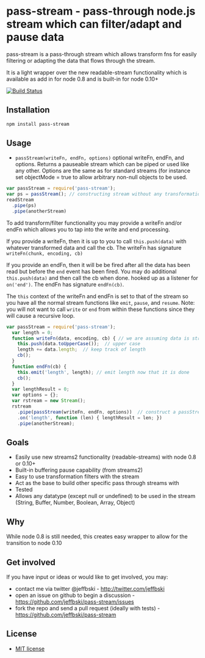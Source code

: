 # pass-stream - pass-through node.js stream which can filter/adapt and pause data

pass-stream is a pass-through stream which allows transform fns for easily filtering or adapting the data that flows through the stream.

It is a light wrapper over the new readable-stream functionality which is available as add in for node 0.8 and is built-in for node 0.10+

[![Build Status](https://secure.travis-ci.org/jeffbski/pass-stream.png?branch=master)](http://travis-ci.org/jeffbski/pass-stream)

## Installation

```bash
npm install pass-stream
```

## Usage

 - `passStream(writeFn, endFn, options)` optional writeFn, endFn, and options. Returns a pauseable stream which can be piped or used like any other. Options are the same as for standard streams (for instance set objectMode = true to allow arbitrary non-null objects to be used.


```javascript
var passStream = require('pass-stream');
var ps = passStream(); // constructing stream without any transformations
readStream
  .pipe(ps)
  .pipe(anotherStream)
```

To add transform/filter functionality you may provide a writeFn and/or endFn which allows you to tap into the write and end processing.

If you provide a writeFn, then it is up to you to call `this.push(data)` with whatever transformed data and call the cb. The writeFn has signature `writeFn(chunk, encoding, cb)`

If you provide an endFn, then it will be be fired after all the data has been read but before the `end` event has been fired. You may do additional `this.push(data)` and then call the cb when done. hooked up as a listener for `on('end')`. The endFn has signature `endFn(cb)`.

The `this` context of the writeFn and endFn is set to that of the stream so you have all the normal stream functions like `emit`, `pause`, and `resume`. Note: you will not want to call `write` or `end` from within these functions since they will cause a recursive loop.

```javascript
var passStream = require('pass-stream');
  var length = 0;
  function writeFn(data, encoding, cb) { // we are assuming data is strings
    this.push(data.toUpperCase());  // upper case
    length += data.length;  // keep track of length
    cb();
  }
  function endFn(cb) {
    this.emit('length', length); // emit length now that it is done
    cb();
  }
  var lengthResult = 0;
  var options = {};
  var rstream = new Stream();
  rstream
    .pipe(passStream(writeFn, endFn, options))  // construct a passStream with transformFns
    .on('length', function (len) { lengthResult = len; })
    .pipe(anotherStream);
```


## Goals

 - Easily use new streams2 functionality (readable-streams) with node 0.8 or 0.10+
 - Built-in buffering pause capability (from streams2)
 - Easy to use transformation filters with the stream
 - Act as the base to build other specific pass through streams with
 - Tested
 - Allows any datatype (except null or undefined) to be used in the stream (String, Buffer, Number, Boolean, Array, Object)

## Why

While node 0.8 is still needed, this creates easy wrapper to allow for the transition to node 0.10


## Get involved

If you have input or ideas or would like to get involved, you may:

 - contact me via twitter @jeffbski  - <http://twitter.com/jeffbski>
 - open an issue on github to begin a discussion - <https://github.com/jeffbski/pass-stream/issues>
 - fork the repo and send a pull request (ideally with tests) - <https://github.com/jeffbski/pass-stream>

## License

 - [MIT license](http://github.com/jeffbski/pass-stream/raw/master/LICENSE)

